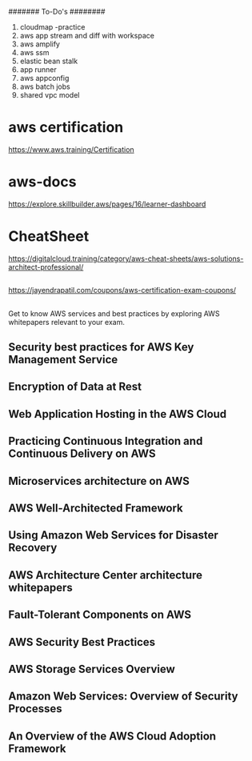 ####### To-Do's ########
1. cloudmap -practice
2. aws app stream and diff with workspace
3. aws amplify
4. aws ssm 
5. elastic bean stalk
6. app runner
7. aws appconfig
8. aws batch jobs
9. shared vpc model



# aws certification 
https://www.aws.training/Certification

# aws-docs

https://explore.skillbuilder.aws/pages/16/learner-dashboard

# CheatSheet
https://digitalcloud.training/category/aws-cheat-sheets/aws-solutions-architect-professional/

##
https://jayendrapatil.com/coupons/aws-certification-exam-coupons/
##
Get to know AWS services and best practices by exploring AWS whitepapers relevant to your exam. 

## Security best practices for AWS Key Management Service
## Encryption of Data at Rest
## Web Application Hosting in the AWS Cloud
## Practicing Continuous Integration and Continuous Delivery on AWS
## Microservices architecture on AWS
## AWS Well-Architected Framework
## Using Amazon Web Services for Disaster Recovery
## AWS Architecture Center architecture whitepapers
## Fault-Tolerant Components on AWS
## AWS Security Best Practices
## AWS Storage Services Overview
## Amazon Web Services: Overview of Security Processes
## An Overview of the AWS Cloud Adoption Framework
